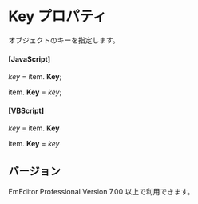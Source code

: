 # Key プロパティ

オブジェクトのキーを指定します。

#### \[JavaScript\]

_key_ =
item. **Key**;

item. **Key** = _key_;

#### \[VBScript\]

_key_ =
item. **Key**

item. **Key** = _key_

## バージョン

EmEditor Professional Version 7.00 以上で利用できます。